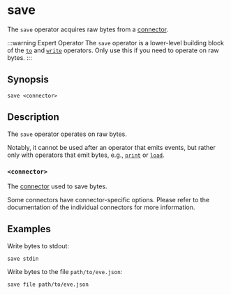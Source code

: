 # save

The `save` operator acquires raw bytes from a [connector][connectors].

:::warning Expert Operator
The `save` operator is a lower-level building block of the [`to`](to.md) and
[`write`](write.md) operators. Only use this if you need to operate on raw
bytes.
:::

## Synopsis

```
save <connector>
```

## Description

The `save` operator operates on raw bytes.

Notably, it cannot be used after an operator that emits events, but rather only
with operators that emit bytes, e.g., [`print`](../transformations/print.md) or
[`load`](../sources/load.md).

### `<connector>`

The [connector][connectors] used to save bytes.

Some connectors have connector-specific options. Please refer to the
documentation of the individual connectors for more information.

## Examples

Write bytes to stdout:

```
save stdin
```

Write bytes to the file `path/to/eve.json`:

```
save file path/to/eve.json
```

[connectors]: ../../connectors/README.md
